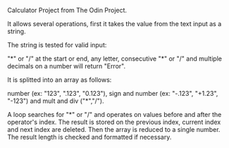 Calculator Project from The Odin Project.

It allows several operations, first it takes the value from the text input as a string.

The string is tested for valid input:

  "\*" or "/" at the start or end, any letter, consecutive "\*" or "/" and multiple decimals on a number will return "Error". 
  
It is splitted into an array as follows: 

  number (ex: "123", ".123", "0.123"), sign and number (ex: "-.123", "+1.23", "-123") and mult and div ("\*","/").
  
A loop searches for "\*" or "/" and operates on values before and after the operator's index.
The result is stored on the previous index, current index and next index are deleted.
Then the array is reduced to a single number.
The result length is checked and formatted if necessary.


